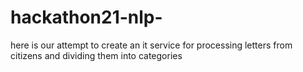 # hackathon21-nlp-
here is our attempt to create an it service for processing letters from citizens and dividing them into categories
